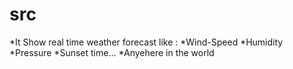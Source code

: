 # src
 *It Show real time weather forecast like :
 *Wind-Speed
 *Humidity
 *Pressure 
 *Sunset time...
 *Anyehere in the world
